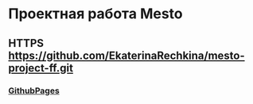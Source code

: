 # Проектная работа Mesto

## HTTPS https://github.com/EkaterinaRechkina/mesto-project-ff.git
### [GithubPages](https://ekaterinarechkina.github.io/mesto-project-ff/)
